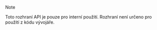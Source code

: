 
> [!NOTE] 
> Toto rozhraní API je pouze pro interní použití. Rozhraní není určeno pro použití z kódu vývojáře.
